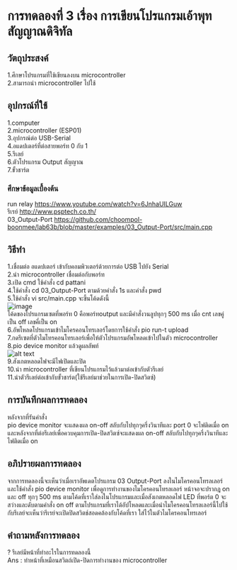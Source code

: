 # การทดลองที่ 3 เรื่อง การเขียนโปรแกรมเอ้าพุทสัญญาณดิจิทัล
## วัตถุประสงค์
1.ศึกษาโปรแกรมที่ใช้เขียนลงบน microcontroller <br>
2.สามารถนำ microcontroller ไปใช้ <br>
## อุปกรณ์ที่ใช้
1.computer <br>
2.microcontroller (ESP01) <br>
3.อุปกรณ์ต่อ USB-Serial <br>
4.อแดปเตอร์ที่ต่อสายพอร์ท 0 กับ 1 <br>
5.รีเลย์ <br>
6.ตัวโปรแกรม Output สัญญาณ <br>
7.ขั้วชาร์ต
### ศึกษาข้อมูลเบื้องต้น
run relay https://www.youtube.com/watch?v=6JnhaUILGuw <br>
รีเรย์ http://www.psptech.co.th/ <br>
03_Output-Port https://github.com/choompol-boonmee/lab63b/blob/master/examples/03_Output-Port/src/main.cpp <br>
## วิธีทำ
1.เชื่อมต่อ อแดปเตอร์ เข้ากับคอมพิวเตอร์ด้วยการต่อ USB ไปยัง Serial <br>
2.นำ microcontroller เชื่อมต่อกับพอร์ท <br>
3.เปิด cmd ใช้คำสั่ง cd pattani <br>
4.ใช้คำสั่ง cd 03_Output-Port ตามด้วยคำสั่ง 1s และคำสั่ง pwd <br>
5.ใช้คำสั่ง vi src/main.cpp จะขึ้นโค้ดดังนี้ <br>
![image](https://user-images.githubusercontent.com/80882373/112305147-f071ad00-8cd0-11eb-96e4-107170a9bb17.png) <br>
โค้ดของโปรแกรมเซตที่พอร์ท 0 คือพอร์ทoutput และมีคำสั่งวนลูปทุกๆ 500 ms เมื่อ cnt เลขคู่เป็น off เลขคี่เป็น on <br>
6.อัพโหลดโปรแกรมเข้าไมโครคอนโทรเลอร์โดยการใช้คำสั่ง pio run-t upload <br>
7.กดรีเซตที่ตัวไมโทรคอนโทรเลอร์เพื่อให้ตัวโปรแกรมอัพโหลดเข้าไปในตัว microcontroller <br>
8.pio device monitor แล้วดูผลลัพท์ <br>
![alt text](https://media.discordapp.net/attachments/663373978848591875/824231048232697906/112264361-5c3d2100-8ca3-11eb-8945-d37c9caffd7d.png?width=941&height=407) <br>
9.สังเกตหลอดไฟจะมีไฟเปิดและปิด <br>
10.นำ microcontroller ที่เขียนโปรแกรมไว้แล้วมาต่อเข้ากับตัวรีเลย์ <br>
11.นำตัวรีเลย์ต่อเข้ากับขั้วชาร์ต(ใช้รีเลย์มาช่วยในการเปิด-ปิดสวิตซ์)
## การบันทึกผลการทดลอง
หลังจากที่รันคำสั่ง <br>
pio device monitor จะแสดงผล on-off สลับกับไปทุกๆครึ่งวินาทีและ port 0 จะไฟติดเมื่อ on และหลังจากที่ต่อรีเลย์เพื่อควบคุมการเปิด-ปิดสวิตซ์จะแสดงผล on-off สลับกับไปทุกๆครึ่งวินาทีและไฟติดเมื่อ on
## อภิปรายผลการทดลอง
จากการทดลองนี้จะเห็นว่าเมื่อเราอัพเดตโปรแกรม 03 Output-Port ลงในไมโครคอนโทรลเลอร์และใช้คำสั่ง pio device monitor เพื่อดูการทำงานของไมโครคอนโทรลเลอร์ หน้าจอจะปรากฎ on และ off ทุกๆ 500 ms ตามโค้ดที่เราใส่ลงในโปรแกรมและเมื่อสังเกตหลอดไฟ LED ที่พอร์ต 0 จะสว่างและดับตามคำสั่ง on off ตามโปรแกรมที่เราได้อัปโหลดและเมื่อนำไมโครคอนโทรลเลอร์นี้ไปใช้กับรีเลย์จะเห็นว่ารีเรย์จะเปิดปิดสวิตช์สอดคล้องกับโค้ดที่เรา ใส่ไว้ในตัวไมโครคอนโทรเลอร์
## คำถามหลังการทดลอง
? รีเลย์มีหน้าที่ทำอะไรในการทดลองนี้ <br>
Ans : ทำหน้าที่เหมือนสวิตถ์เปิด-ปิดการทำงานของ microcontroller
